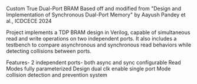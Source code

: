 Custom True Dual-Port BRAM
Based off and modified from "Design and Implementation of Synchronous Dual-Port Memory" by Aayush Pandey et al., ICDCECE 2024

Project implements a TDP BRAM  design in Verilog, capable of simultaneous read and write operations on two independent ports.
It also includes a testbench to compare asynchronous and synchronous read behaviors while detecting collisions between ports.

Features-
2 independent ports- both async and sync
configurable Read Modes
fully parameterized Design
dual clk enable
single port Mode
collision detection and prevention system

